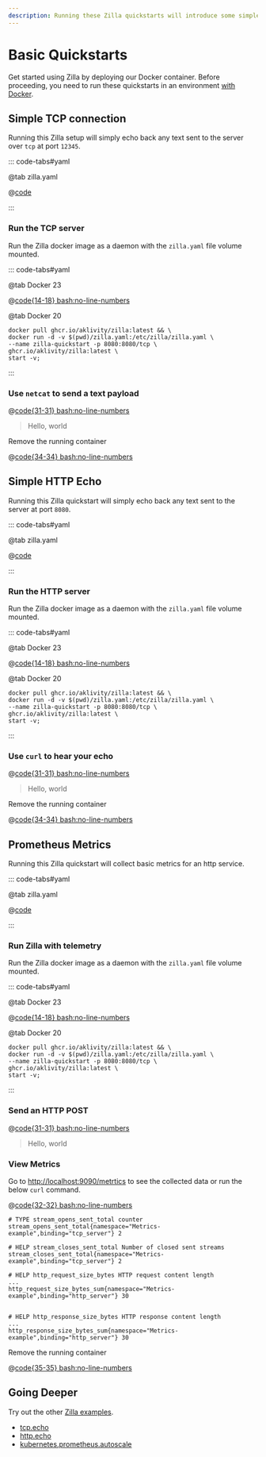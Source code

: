```yaml
---
description: Running these Zilla quickstarts will introduce some simple features.
---
```


# Basic Quickstarts

Get started using Zilla by deploying our Docker container. Before proceeding, you need to run these quickstarts in an environment [with Docker](https://docs.docker.com/get-docker/).

## Simple TCP connection

Running this Zilla setup will simply echo back any text sent to the server over `tcp` at port `12345`.

::: code-tabs#yaml

@tab zilla.yaml

@[code](./tcp_zilla.yaml)

:::

### Run the TCP server

Run the Zilla docker image as a daemon with the `zilla.yaml` file volume mounted.

::: code-tabs#yaml

@tab Docker 23

@[code{14-18} bash:no-line-numbers](./tcp_docker_run.sh)

@tab Docker 20

```bash:no-line-numbers
docker pull ghcr.io/aklivity/zilla:latest && \
docker run -d -v $(pwd)/zilla.yaml:/etc/zilla/zilla.yaml \
--name zilla-quickstart -p 8080:8080/tcp \
ghcr.io/aklivity/zilla:latest \
start -v;
```

:::

### Use `netcat` to send a text payload

@[code{31-31} bash:no-line-numbers](./tcp_docker_run.sh)

> Hello, world

Remove the running container

@[code{34-34} bash:no-line-numbers](./tcp_docker_run.sh)

## Simple HTTP Echo

Running this Zilla quickstart will simply echo back any text sent to the server at port `8080`.

::: code-tabs#yaml

@tab zilla.yaml

@[code](./http_zilla.yaml)

:::

### Run the HTTP server

Run the Zilla docker image as a daemon with the `zilla.yaml` file volume mounted.

::: code-tabs#yaml

@tab Docker 23

@[code{14-18} bash:no-line-numbers](./http_docker_run.sh)

@tab Docker 20

```bash:no-line-numbers
docker pull ghcr.io/aklivity/zilla:latest && \
docker run -d -v $(pwd)/zilla.yaml:/etc/zilla/zilla.yaml \
--name zilla-quickstart -p 8080:8080/tcp \
ghcr.io/aklivity/zilla:latest \
start -v;
```

:::

### Use `curl` to hear your echo

@[code{31-31} bash:no-line-numbers](./http_docker_run.sh)

> Hello, world

Remove the running container

@[code{34-34} bash:no-line-numbers](./http_docker_run.sh)

## Prometheus Metrics

Running this Zilla quickstart will collect basic metrics for an http service.

::: code-tabs#yaml

@tab zilla.yaml

@[code](./metrics_zilla.yaml)

:::

### Run Zilla with telemetry

Run the Zilla docker image as a daemon with the `zilla.yaml` file volume mounted.

::: code-tabs#yaml

@tab Docker 23

@[code{14-18} bash:no-line-numbers](./metrics_docker_run.sh)

@tab Docker 20

```bash:no-line-numbers
docker pull ghcr.io/aklivity/zilla:latest && \
docker run -d -v $(pwd)/zilla.yaml:/etc/zilla/zilla.yaml \
--name zilla-quickstart -p 8080:8080/tcp \
ghcr.io/aklivity/zilla:latest \
start -v;
```

:::

### Send an HTTP POST

@[code{31-31} bash:no-line-numbers](./metrics_docker_run.sh)

> Hello, world

### View Metrics

Go to [http://localhost:9090/metrtics](http://localhost:9090/metrtics) to see the collected data or run the below `curl` command.

@[code{32-32} bash:no-line-numbers](./metrics_docker_run.sh)

```text
# TYPE stream_opens_sent_total counter
stream_opens_sent_total{namespace="Metrics-example",binding="tcp_server"} 2

# HELP stream_closes_sent_total Number of closed sent streams
stream_closes_sent_total{namespace="Metrics-example",binding="tcp_server"} 2

# HELP http_request_size_bytes HTTP request content length
...
http_request_size_bytes_sum{namespace="Metrics-example",binding="http_server"} 30


# HELP http_response_size_bytes HTTP response content length
...
http_response_size_bytes_sum{namespace="Metrics-example",binding="http_server"} 30
```

Remove the running container

@[code{35-35} bash:no-line-numbers](./metrics_docker_run.sh)

## Going Deeper

Try out the other [Zilla examples](https://github.com/aklivity/zilla-examples).

- [tcp.echo](https://github.com/aklivity/zilla-examples/tree/main/tcp.echo)
- [http.echo](https://github.com/aklivity/zilla-examples/tree/main/http.echo)
- [kubernetes.prometheus.autoscale](https://github.com/aklivity/zilla-examples/tree/main/kubernetes.prometheus.autoscale)
